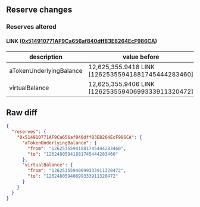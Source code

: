 ## Reserve changes

### Reserves altered

#### LINK ([0x514910771AF9Ca656af840dff83E8264EcF986CA](https://etherscan.io/address/0x514910771AF9Ca656af840dff83E8264EcF986CA))

| description | value before | value after |
| --- | --- | --- |
| aTokenUnderlyingBalance | 12,625,355.9418 LINK [12625355941881745444283460] | 12,624,805.9418 LINK [12624805941881745444283460] |
| virtualBalance | 12,625,355.9406 LINK [12625355940699333911320472] | 12,624,805.9406 LINK [12624805940699333911320472] |


## Raw diff

```json
{
  "reserves": {
    "0x514910771AF9Ca656af840dff83E8264EcF986CA": {
      "aTokenUnderlyingBalance": {
        "from": "12625355941881745444283460",
        "to": "12624805941881745444283460"
      },
      "virtualBalance": {
        "from": "12625355940699333911320472",
        "to": "12624805940699333911320472"
      }
    }
  }
}
```